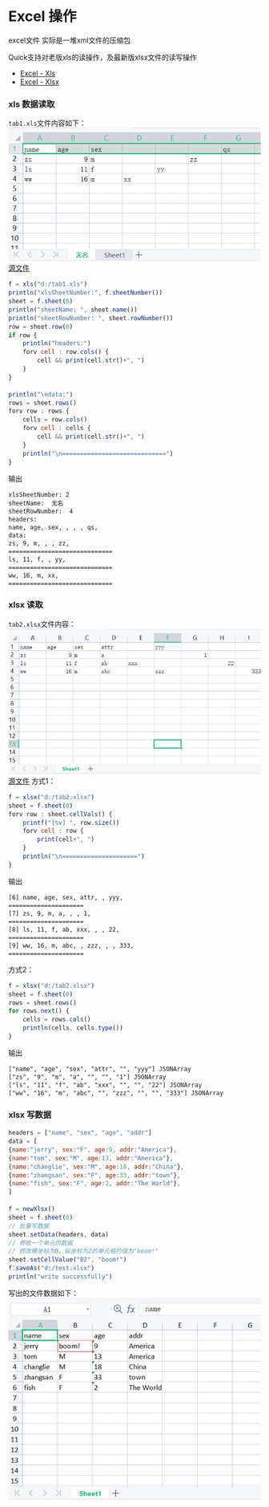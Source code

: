 # Excel 操作

excel文件 实际是一堆xml文件的压缩包

Quick支持对老版xls的读操作，及最新版xlsx文件的读写操作
* [Excel - Xls](201-excel-xls.md)
* [Excel - Xlsx](202-excel-xlsx.md)

### xls 数据读取
`tab1.xls`文件内容如下：  
![illustration](../img/xls-src.png)  
[源文件](../static/tab1.xls)
```js
f = xls("d:/tab1.xls")
println("xlsSheetNumber:", f.sheetNumber())
sheet = f.sheet(0)
println("sheetName: ", sheet.name())
println("sheetRowNumber: ", sheet.rowNumber())
row = sheet.row(0)
if row {
    println("headers:")
    forv cell : row.cols() {
        cell && print(cell.str()+", ")
    }
}

println("\ndata:")
rows = sheet.rows()
forv row : rows {
    cells = row.cols()
    forv cell : cells {
        cell && print(cell.str()+", ")
    }
    println("\n=============================")
}
```
输出
```
xlsSheetNumber: 2
sheetName:  无名
sheetRowNumber:  4
headers:
name, age, sex, , , , qs, 
data:
zs, 9, m, , , zz, 
=============================
ls, 11, f, , yy, 
=============================
ww, 16, m, xx, 
=============================
```

### xlsx 读取
`tab2.xlsx`文件内容：
![illustraction](../img/xlsx-src.png)  
[源文件](../static/tab2.xlsx)
方式1：
```js
f = xlsx("d:/tab2.xlsx")
sheet = f.sheet(0)
forv row : sheet.cellVals() {
    printf("[%v] ", row.size())
    forv cell : row {
        print(cell+", ")
    }
    println("\n=====================")
}
```
输出
```
[6] name, age, sex, attr, , yyy, 
=====================
[7] zs, 9, m, a, , , 1, 
=====================
[8] ls, 11, f, ab, xxx, , , 22, 
=====================
[9] ww, 16, m, abc, , zzz, , , 333, 
=====================
```
方式2：
```js
f = xlsx("d:/tab2.xlsx")
sheet = f.sheet(0)
rows = sheet.rows()
for rows.next() {
    cells = rows.cols()
    println(cells, cells.type())
}
```
输出
```
["name", "age", "sex", "attr", "", "yyy"] JSONArray
["zs", "9", "m", "a", "", "", "1"] JSONArray
["ls", "11", "f", "ab", "xxx", "", "", "22"] JSONArray
["ww", "16", "m", "abc", "", "zzz", "", "", "333"] JSONArray
```

### xlsx 写数据
```js
headers = ["name", "sex", "age", "addr"]
data = [
{name:"jerry", sex:"F", age:9, addr:"America"},
{name:"tom", sex:"M", age:13, addr:"America"},
{name:"changlie", sex:"M", age:18, addr:"China"},
{name:"zhangsan", sex:"F", age:33, addr:"town"},
{name:"fish", sex:"F", age:2, addr:"The World"},
]

f = newXlsx()
sheet = f.sheet(0)
// 批量写数据
sheet.setData(headers, data)
// 修改一个单元的数据
// 修改横坐标为B，纵坐标为2的单元格的值为"boom!"
sheet.setCellValue("B2", "boom!")
f.saveAs("d:/test.xlsx")
println("write successfully")
```
写出的文件数据如下：
![illustration](../img/xlsx-res.png)